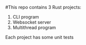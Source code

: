 #This repo contains 3 Rust projects:

1. CLI program
2. Websocket server
3. Multithread program

Each project has some unit tests
